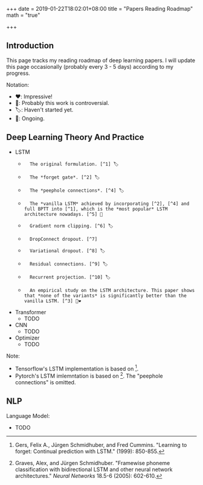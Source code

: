 +++
date = 2019-01-22T18:02:01+08:00
title = "Papers Reading Roadmap"
math = "true"

+++

## Introduction

This page tracks my  reading roadmap of deep learning papers. I will update this page occasionally (probably every 3 - 5 days) according to my progress.

Notation:

*   ❤️: Impressive!
*   🤔: Probably this work is controversial.
*   🏷️: Haven't started yet.
*   🚧: Ongoing.

## Deep Learning Theory And Practice

*   LSTM
    *       The original formulation. [^1] 🏷️
    *       The *forget gate*. [^2] 🏷️
    *       The *peephole connections*. [^4] 🏷️
    *       The *vanilla LSTM* achieved by incorporating [^2], [^4] and full BPTT into [^1], which is the *most popular* LSTM architecture nowadays. [^5] 🚧
    *       Gradient norm clipping. [^6] 🏷️
    *       DropConnect dropout. [^7]
    *       Variational dropout. [^8] 🏷️
    *       Residual connections. [^9] 🏷️
    *       Recurrent projection. [^10] 🏷️
    *       An empirical study on the LSTM architecture. This paper shows that *none of the variants* is significantly better than the vanilla LSTM. [^3] 🚧❤️
*   Transformer
    *   TODO
*   CNN
    *   TODO
*   Optimizer
    *   TODO



Note:

*   Tensorflow's LSTM implementation is based on [^2].
*   Pytorch's LSTM imlemntation is based on [^5]. The "peephole connections" is omitted.





[^1]: Hochreiter, Sepp, and Jürgen Schmidhuber. "Long short-term memory." *Neural computation* 9.8 (1997): 1735-1780.APA
[^2]: Gers, Felix A., Jürgen Schmidhuber, and Fred Cummins. "Learning to forget: Continual prediction with LSTM." (1999): 850-855.
[^3]: Greff, Klaus, et al. "LSTM: A search space odyssey." *IEEE transactions on neural networks and learning systems* 28.10 (2017): 2222-2232.
[^4]:Gers, Felix A., and Jürgen Schmidhuber. "Recurrent nets that time and count." *Proceedings of the IEEE-INNS-ENNS International Joint Conference on Neural Networks. IJCNN 2000. Neural Computing: New Challenges and Perspectives for the New Millennium*. Vol. 3. IEEE, 2000.
[^5]: Graves, Alex, and Jürgen Schmidhuber. "Framewise phoneme classification with bidirectional LSTM and other neural network architectures." *Neural Networks* 18.5-6 (2005): 602-610.

[^6]:Pascanu, Razvan, Tomas Mikolov, and Yoshua Bengio. "On the difficulty of training recurrent neural networks." *International Conference on Machine Learning*. 2013.
[^7]: Wan, Li, et al. "Regularization of neural networks using dropconnect." *International Conference on Machine Learning*. 2013.
[^8]: Kingma, Durk P., Tim Salimans, and Max Welling. "Variational dropout and the local reparameterization trick." *Advances in Neural Information Processing Systems*. 2015.
[^9]: Kim, Jaeyoung, Mostafa El-Khamy, and Jungwon Lee. "Residual LSTM: Design of a deep recurrent architecture for distant speech recognition." *arXiv preprint arXiv:1701.03360* (2017).
[^10]: Sak, Haşim, Andrew Senior, and Françoise Beaufays. "Long short-term memory recurrent neural network architectures for large scale acoustic modeling." *Fifteenth annual conference of the international speech communication association*. 2014.



## NLP

Language Model:

*   TODO
